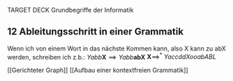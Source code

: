 TARGET DECK
Grundbegriffe der Informatik

12 Ableitungsschritt in einer Grammatik
---
Wenn ich von einem Wort in das nächste Kommen kann, also X kann zu abX werden, schreiben ich z.b.:
$Yabb\mathbf{X} \implies Yabb\mathbf{abX}$
$\mathbf{X} {\implies}^* \ Yaccdd{X}ooabABL$
<!--ID: 1707069552361-->

[[Gerichteter Graph]]
[[Aufbau einer kontextfreien Grammatik]]